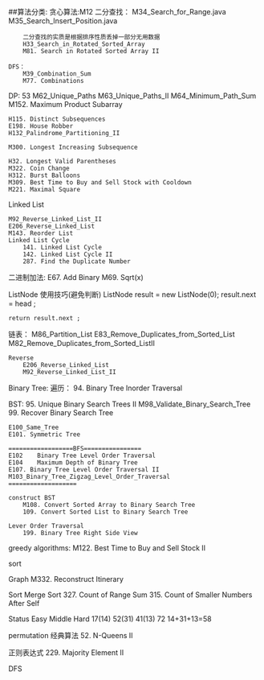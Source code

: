 ##算法分类:
	贪心算法:M12
	二分查找：
		M34_Search_for_Range.java
 		M35_Search_Insert_Position.java
 		
 		二分查找的实质是根据排序性质丢掉一部分无用数据
 		H33_Search_in_Rotated_Sorted_Array
 		M81. Search in Rotated Sorted Array II
	
	DFS：
		M39_Combination_Sum
		M77. Combinations
		
		
DP:
	53
	M62_Unique_Paths
	M63_Unique_Paths_II
	M64_Minimum_Path_Sum
	M152. Maximum Product Subarray
	
	H115. Distinct Subsequences
	E198. House Robber
	H132_Palindrome_Partitioning_II
	
	M300. Longest Increasing Subsequence
	
	H32. Longest Valid Parentheses
	M322. Coin Change
	H312. Burst Balloons
	M309. Best Time to Buy and Sell Stock with Cooldown
	M221. Maximal Square
Linked List		
	
	
	M92_Reverse_Linked_List_II
	E206_Reverse_Linked_List
	M143. Reorder List
	Linked List Cycle
		141. Linked List Cycle
		142. Linked List Cycle II 
		287. Find the Duplicate Number
		
		
		
二进制加法:
	E67. Add Binary
	M69. Sqrt(x)

ListNode 使用技巧(避免判断)
	ListNode result = new ListNode(0);
	result.next = head ;
	
	return result.next ;
	
	
链表：
	M86_Partition_List
	E83_Remove_Duplicates_from_Sorted_List
	M82_Remove_Duplicates_from_Sorted_ListII
	
	
	Reverse
		E206_Reverse_Linked_List
		M92_Reverse_Linked_List_II
		
Binary Tree:
	遍历：
		94. Binary Tree Inorder Traversal
		
BST:
	95. Unique Binary Search Trees II 
	M98_Validate_Binary_Search_Tree
	99. Recover Binary Search Tree
	
	E100_Same_Tree
	E101. Symmetric Tree
	
	==================BFS================
	E102	Binary Tree Level Order Traversal
	E104	Maximum Depth of Binary Tree
	E107. Binary Tree Level Order Traversal II 
	M103_Binary_Tree_Zigzag_Level_Order_Traversal
	===================

	construct BST
		M108. Convert Sorted Array to Binary Search Tree 
		109. Convert Sorted List to Binary Search Tree
		
	Lever Order Traversal
		199. Binary Tree Right Side View
		
 greedy algorithms:
 	M122. Best Time to Buy and Sell Stock II 
 	
 	
 
 sort
 
 
 
 Graph
 	M332. Reconstruct Itinerary
 	
 	
 	
Sort
	Merge Sort
		327. Count of Range Sum
		315. Count of Smaller Numbers After Self
		
Status
	Easy	Middle	Hard
	17(14)	52(31)	41(13)    72   14+31+13=58    
 	

 permutation 经典算法
 	52. N-Queens II
 	
 正则表达式
 	229. Majority Element II
 	
 	
DFS